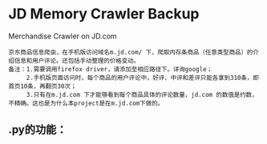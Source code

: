 # JD Memory Crawler Backup
Merchandise Crawler on JD.com

    京东商品信息爬虫，在手机版访问域名m.jd.com/ 下，爬取内存条商品（任意类型商品）的介绍信息和用户评论。还包括手动整理的价格变动。
    备注：1.需要调用firefox driver，请添加至相应路径下。详询google；
         2.手机版页面访问时，每个商品的用户评论中，好评、中评和差评只能各拿到310条，即首页10条，再翻页30次；
         3.只有在m.jd.com 下才能够看到每个商品具体的评论数量，jd.com 的数值是约数，不精确。这也是为什么本project是在m.jd.com下做的。
## .py的功能：
